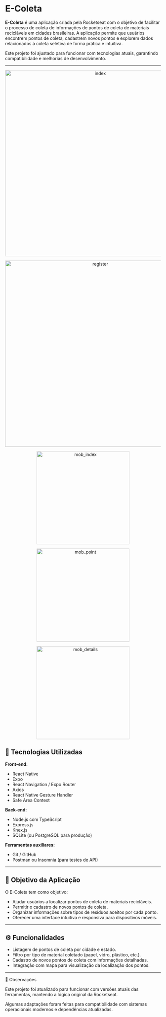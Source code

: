 # E-Coleta

**E-Coleta** é uma aplicação criada pela Rocketseat com o objetivo de facilitar o processo de coleta de informações de pontos de coleta de materiais recicláveis em cidades brasileiras. A aplicação permite que usuários encontrem pontos de coleta, cadastrem novos pontos e explorem dados relacionados à coleta seletiva de forma prática e intuitiva.

Este projeto foi ajustado para funcionar com tecnologias atuais, garantindo compatibilidade e melhorias de desenvolvimento.

---

<p align="center">
   <img src="./imgs/web_index.png" alt="index" width="600">
</p>
<p align="center">
   <img src="./imgs/web_register_points.png" alt="register" width="600">
</p>

<p align="center">
   <img src="./imgs/1-mobile_index.png" alt="mob_index" width="300">
</p>
<p align="center">
   <img src="./imgs/2-mobile_point.png" alt="mob_point" width="300">
</p>
<p align="center">
   <img src="./imgs/3-mobile_details.png" alt="mob_details" width="300">
</p>


## 🚀 Tecnologias Utilizadas

**Front-end:**
- React Native
- Expo
- React Navigation / Expo Router
- Axios
- React Native Gesture Handler
- Safe Area Context

**Back-end:**
- Node.js com TypeScript
- Express.js
- Knex.js
- SQLite (ou PostgreSQL para produção)

**Ferramentas auxiliares:**
- Git / GitHub
- Postman ou Insomnia (para testes de API)

---

## 🎯 Objetivo da Aplicação

O E-Coleta tem como objetivo:

- Ajudar usuários a localizar pontos de coleta de materiais recicláveis.
- Permitir o cadastro de novos pontos de coleta.
- Organizar informações sobre tipos de resíduos aceitos por cada ponto.
- Oferecer uma interface intuitiva e responsiva para dispositivos móveis.

---

## ⚙️ Funcionalidades

- Listagem de pontos de coleta por cidade e estado.
- Filtro por tipo de material coletado (papel, vidro, plástico, etc.).
- Cadastro de novos pontos de coleta com informações detalhadas.
- Integração com mapa para visualização da localização dos pontos.

---


📄 Observações

Este projeto foi atualizado para funcionar com versões atuais das ferramentas, mantendo a lógica original da Rocketseat.

Algumas adaptações foram feitas para compatibilidade com sistemas operacionais modernos e dependências atualizadas.

